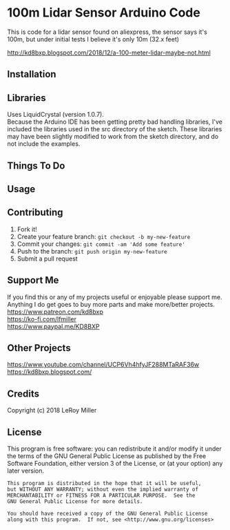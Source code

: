 # 100m Lidar Sensor Arduino Code

This is code for a lidar sensor found on aliexpress, the sensor says it's 100m, but under initial tests I believe it's only 10m (32.x feet)  

http://kd8bxp.blogspot.com/2018/12/a-100-meter-lidar-maybe-not.html  

## Installation

## Libraries

Uses LiquidCrystal (version 1.0.7).  
Because the Arduino IDE has been getting pretty bad handling libraries, I've included the libraries used in the src directory of the sketch. These libraries may have been slightly modified to work from the sketch directory, and do not include the examples.  

## Things To Do

## Usage

## Contributing

1. Fork it!
2. Create your feature branch: `git checkout -b my-new-feature`
3. Commit your changes: `git commit -am 'Add some feature'`
4. Push to the branch: `git push origin my-new-feature`
5. Submit a pull request

## Support Me

If you find this or any of my projects useful or enjoyable please support me.  
Anything I do get goes to buy more parts and make more/better projects.  
https://www.patreon.com/kd8bxp  
https://ko-fi.com/lfmiller  
https://www.paypal.me/KD8BXP  

## Other Projects

https://www.youtube.com/channel/UCP6Vh4hfyJF288MTaRAF36w  
https://kd8bxp.blogspot.com/  


## Credits

Copyright (c) 2018 LeRoy Miller

## License

This program is free software: you can redistribute it and/or modify
    it under the terms of the GNU General Public License as published by
    the Free Software Foundation, either version 3 of the License, or
    (at your option) any later version.

    This program is distributed in the hope that it will be useful,
    but WITHOUT ANY WARRANTY; without even the implied warranty of
    MERCHANTABILITY or FITNESS FOR A PARTICULAR PURPOSE.  See the
    GNU General Public License for more details.

    You should have received a copy of the GNU General Public License
    along with this program.  If not, see <http://www.gnu.org/licenses>
